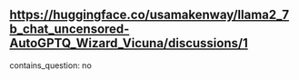 ## https://huggingface.co/usamakenway/llama2_7b_chat_uncensored-AutoGPTQ_Wizard_Vicuna/discussions/1

contains_question: no